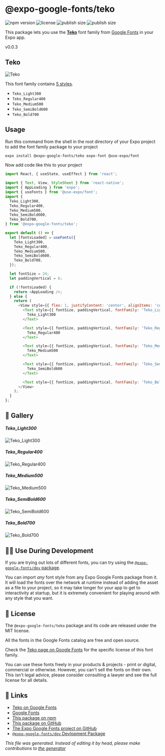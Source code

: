 # @expo-google-fonts/teko

![npm version](https://flat.badgen.net/npm/v/@expo-google-fonts/teko)
![license](https://flat.badgen.net/github/license/expo/google-fonts)
![publish size](https://flat.badgen.net/packagephobia/install/@expo-google-fonts/teko)
![publish size](https://flat.badgen.net/packagephobia/publish/@expo-google-fonts/teko)

This package lets you use the [**Teko**](https://fonts.google.com/specimen/Teko) font family from [Google Fonts](https://fonts.google.com/) in your Expo app.

v0.0.3

## Teko

![Teko](./font-family.png)

This font family contains [5 styles](#gallery).

- `Teko_Light300`
- `Teko_Regular400`
- `Teko_Medium500`
- `Teko_SemiBold600`
- `Teko_Bold700`

## Usage

Run this command from the shell in the root directory of your Expo project to add the font family package to your project
```sh
expo install @expo-google-fonts/teko expo-font @use-expo/font
```

Now add code like this to your project
```js
import React, { useState, useEffect } from 'react';

import { Text, View, StyleSheet } from 'react-native';
import { AppLoading } from 'expo';
import { useFonts } from '@use-expo/font';
import {
  Teko_Light300,
  Teko_Regular400,
  Teko_Medium500,
  Teko_SemiBold600,
  Teko_Bold700,
} from '@expo-google-fonts/teko';

export default () => {
  let [fontsLoaded] = useFonts({
    Teko_Light300,
    Teko_Regular400,
    Teko_Medium500,
    Teko_SemiBold600,
    Teko_Bold700,
  });

  let fontSize = 24;
  let paddingVertical = 6;

  if (!fontsLoaded) {
    return <AppLoading />;
  } else {
    return (
      <View style={{ flex: 1, justifyContent: 'center', alignItems: 'center' }}>
        <Text style={{ fontSize, paddingVertical, fontFamily: 'Teko_Light300' }}>
          Teko_Light300
        </Text>

        <Text style={{ fontSize, paddingVertical, fontFamily: 'Teko_Regular400' }}>
          Teko_Regular400
        </Text>

        <Text style={{ fontSize, paddingVertical, fontFamily: 'Teko_Medium500' }}>
          Teko_Medium500
        </Text>

        <Text style={{ fontSize, paddingVertical, fontFamily: 'Teko_SemiBold600' }}>
          Teko_SemiBold600
        </Text>

        <Text style={{ fontSize, paddingVertical, fontFamily: 'Teko_Bold700' }}>Teko_Bold700</Text>
      </View>
    );
  }
};

```

## 🔡 Gallery

##### Teko_Light300
![Teko_Light300](./b31400af25afcb1ea24b0a3b59e18957132c4df53084ec09f2978ddfd1e67fc5.ttf.png)

##### Teko_Regular400
![Teko_Regular400](./d796b7d93c33a941a6521bb31d3ce37f381b87f97447077405c1cf841c4cb586.ttf.png)

##### Teko_Medium500
![Teko_Medium500](./88b2962aecc7ff0d4a09258f8eff7210ff6c72abd16a8229f30da45d3c428b44.ttf.png)

##### Teko_SemiBold600
![Teko_SemiBold600](./93c13926efeae26ea7017e3777dd33149524c7eb3907c791e4b8c8edc57848f6.ttf.png)

##### Teko_Bold700
![Teko_Bold700](./8c33b42189d0afc837f06ec5fd8b20cc431d75823356156ab00af8dcb949fa69.ttf.png)


## 👩‍💻 Use During Development

If you are trying out lots of different fonts, you can try using the [`@expo-google-fonts/dev` package](https://github.com/expo/google-fonts/tree/master/font-packages/dev#readme).

You can import *any* font style from any Expo Google Fonts package from it. It will load the fonts
over the network at runtime instead of adding the asset as a file to your project, so it may take longer
for your app to get to interactivity at startup, but it is extremely convenient
for playing around with any style that you want.

## 📖 License

The `@expo-google-fonts/teko` package and its code are released under the MIT license.

All the fonts in the Google Fonts catalog are free and open source.

Check the [Teko page on Google Fonts](https://fonts.google.com/specimen/Teko) for the specific license of this font family.

You can use these fonts freely in your products & projects - print or digital, commercial or otherwise. However, you can't sell the fonts on their own. This isn't legal advice, please consider consulting a lawyer and see the full license for all details.

## 🔗 Links

- [Teko on Google Fonts](https://fonts.google.com/specimen/Teko)
- [Google Fonts](https://fonts.google.com/)
- [This package on npm](https://www.npmjs.com/package/@expo-google-fonts/teko)
- [This package on GitHub](https://github.com/expo/google-fonts/tree/master/font-packages/teko)
- [The Expo Google Fonts project on GitHub](https://github.com/expo/google-fonts)
- [`@expo-google-fonts/dev` Devlopment Package](https://github.com/expo/google-fonts/tree/master/font-packages/dev)


*This file was generated. Instead of editing it by head, please make contributions to [the generator](https://github.com/expo/google-fonts/tree/master/packages/generator)*
